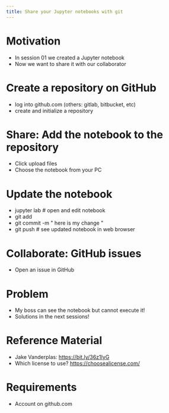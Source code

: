```yaml
---
title: Share your Jupyter notebooks with git
---
```


# Motivation
- In session 01 we created a Jupyter notebook
- Now we want to share it with our collaborator

# Create a repository on GitHub
- log into github.com (others: gitlab, bitbucket, etc)
- create and initialize a repository

# Share: Add the notebook to the repository
- Click upload files
- Choose the notebook from your PC

# Update the notebook
- jupyter lab # open and edit notebook
- git add
- git commit -m " here is my change "
- git push # see updated notebook in web browser

# Collaborate: GitHub issues
- Open an issue in GitHub

# Problem
- My boss can see the notebook but cannot execute it!
- Solutions in the next sessions!

# Reference Material
- Jake Vanderplas: https://bit.ly/36z1IyG
- Which license to use? https://choosealicense.com/

# Requirements
- Account on github.com

